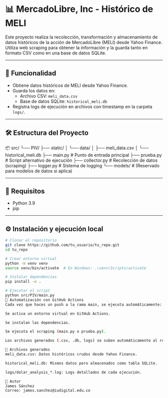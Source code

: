 # 📊 MercadoLibre, Inc - Histórico de MELI

Este proyecto realiza la recolección, transformación y almacenamiento de datos históricos de la acción de MercadoLibre (MELI) desde Yahoo Finance. Utiliza web scraping para obtener la información y la guarda tanto en formato CSV como en una base de datos SQLite.

---

## 🚀 Funcionalidad

- Obtiene datos históricos de MELI desde Yahoo Finance.
- Guarda los datos en:
  - Archivo CSV: `meli_data.csv`
  - Base de datos SQLite: `historical_meli.db`
- Registra logs de ejecución en archivos con timestamp en la carpeta `logs/`.


---

## 🛠️ Estructura del Proyecto

📦 src/
└── PIV/
├── static/
│ └── data/
│ ├── meli_data.csv
│ └── historical_meli.db
├── main.py # Punto de entrada principal
├── prueba.py # Script alternativo de ejecución
├── collector.py # Recolección de datos (scraping)
├── logger.py # Sistema de logging
└── models/ # (Reservado para modelos de datos si aplica)



---

## 📄 Requisitos

- Python 3.9
- pip

---

## ⚙️ Instalación y ejecución local

```bash
# Clonar el repositorio
git clone https://github.com/tu_usuario/tu_repo.git
cd tu_repo

# Crear entorno virtual
python -m venv venv
source venv/bin/activate  # En Windows: .\venv\Scripts\activate

# Instalar dependencias
pip install -e .

# Ejecutar el script
python src/PIV/main.py
🔁 Automatización con GitHub Actions
Cada vez que haces un push a la rama main, se ejecuta automáticamente:

Se activa un entorno virtual en GitHub Actions.

Se instalan las dependencias.

Se ejecuta el scraping (main.py o prueba.py).

Los archivos generados (.csv, .db, logs) se suben automáticamente al repositorio si hay cambios.

📂 Archivos generados
meli_data.csv: Datos históricos crudos desde Yahoo Finance.

historical_meli.db: Mismos datos pero almacenados como tabla SQLite.

logs/dolar_analysis_*.log: Logs detallados de cada ejecución.

👤 Autor
James Sánchez
Correo: james.sanchez@iudigital.edu.co